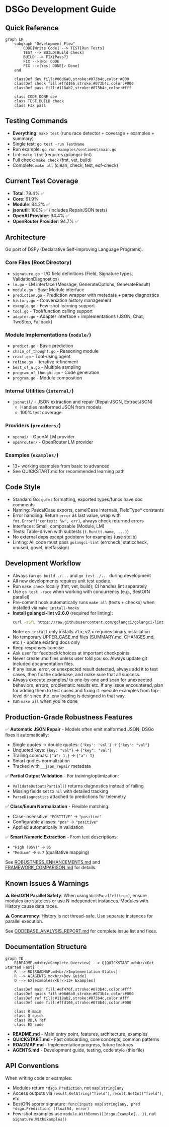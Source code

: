 # DSGo Development Guide

## Quick Reference

```mermaid
graph LR
    subgraph "Development Flow"
        CODE[Write Code] --> TEST[Run Tests]
        TEST --> BUILD[Build Check]
        BUILD --> FIX{Pass?}
        FIX -->|No| CODE
        FIX -->|Yes| DONE[✓ Done]
    end

    classDef dev fill:#06d6a0,stroke:#073b4c,color:#000
    classDef check fill:#ffd166,stroke:#073b4c,color:#000
    classDef pass fill:#118ab2,stroke:#073b4c,color:#fff

    class CODE,DONE dev
    class TEST,BUILD check
    class FIX pass
```

## Testing Commands
- **Everything**: `make test` (runs race detector + coverage + examples + summary)
- Single test: `go test -run TestName`
- Run example: `go run examples/sentiment/main.go`
- Lint: `make lint` (requires golangci-lint)
- Full check: `make check` (fmt, vet, build)
- Complete: `make all` (clean, check, test, eof-check)

## Current Test Coverage
- **Total**: 79.4% ✅
- **Core**: 61.9%
- **Module**: 84.2% ✅
- **jsonutil**: 100% ✅ (includes RepairJSON tests)
- **OpenAI Provider**: 94.4% ✅
- **OpenRouter Provider**: 94.7% ✅

## Architecture

Go port of DSPy (Declarative Self-improving Language Programs).

### Core Files (Root Directory)
- `signature.go` - I/O field definitions (Field, Signature types, ValidationDiagnostics)
- `lm.go` - LM interface (Message, GenerateOptions, GenerateResult)
- `module.go` - Base Module interface
- `prediction.go` - Prediction wrapper with metadata + parse diagnostics
- `history.go` - Conversation history management
- `example.go` - Few-shot learning support
- `tool.go` - Tool/function calling support
- `adapter.go` - Adapter interface + implementations (JSON, Chat, TwoStep, Fallback)

### Module Implementations (`module/`)
- `predict.go` - Basic prediction
- `chain_of_thought.go` - Reasoning module
- `react.go` - Tool-using agent
- `refine.go` - Iterative refinement
- `best_of_n.go` - Multiple sampling
- `program_of_thought.go` - Code generation
- `program.go` - Module composition

### Internal Utilities (`internal/`)
- `jsonutil/` - JSON extraction and repair (RepairJSON, ExtractJSON)
  - Handles malformed JSON from models
  - 100% test coverage

### Providers (`providers/`)
- `openai/` - OpenAI LM provider
- `openrouter/` - OpenRouter LM provider

### Examples (`examples/`)
- 13+ working examples from basic to advanced
- See QUICKSTART.md for recommended learning path

## Code Style
- Standard Go: `gofmt` formatting, exported types/funcs have doc comments
- Naming: PascalCase exports, camelCase internals, FieldType* constants
- Error handling: Return `error` as last value, wrap with `fmt.Errorf("context: %w", err)`, always check returned errors
- Interfaces: Small, composable (Module, LM)
- Tests: Table-driven with subtests (`t.Run(tt.name, ...)`)
- No external deps except godotenv for examples (use stdlib)
- Linting: All code must pass `golangci-lint` (errcheck, staticcheck, unused, govet, ineffassign)

## Development Workflow
- Always run `go build ./...` and `go test ./...` during development
- All new developments requires unit test update.
- Run `make check` locally (fmt, vet, build); CI handles lint separately
- Use `go test -race` when working with concurrency (e.g., BestOfN parallel)
- Pre-commit hook automatically runs `make all` (tests + checks) when installed via `make install-hooks`
- **Install golangci-lint v2.6.0** (required for linting):
  ```bash
  curl -sSfL https://raw.githubusercontent.com/golangci/golangci-lint/master/install.sh | sh -s -- -b $(go env GOPATH)/bin v2.6.0
  ```
  Note: `go install` only installs v1.x; v2.x requires binary installation
- No temporary UPPER_CASE.md files (SUMMARY.md, CHANGES.md, etc.) - update existing docs only
- Keep responses concise
- Ask user for feedback/choices at important checkpoints
- Never create .md files unless user told you so. Always update git included documentation files.
- If any issue, error, or unexpected result detected, always add it to test cases, then fix the codebase, and
    make sure that all success.
- Always execute examples/ to one-by-one and scan for unexpected behaviors, errors, problematic results etc. If any issue encountered, plan for adding them to test cases and fixing it.
    execute examples from top-level dir since the .env loading is designed in that way.
- run `make all` when you're done


## Production-Grade Robustness Features

✅ **Automatic JSON Repair** - Models often emit malformed JSON; DSGo fixes it automatically:
- Single quotes → double quotes: `{'key': 'val'}` → `{"key": "val"}`
- Unquoted keys: `{key: "val"}` → `{"key": "val"}`
- Trailing commas: `{"a": 1,}` → `{"a": 1}`
- Smart quotes normalization
- Tracked with `__json_repair` metadata

✅ **Partial Output Validation** - For training/optimization:
- `ValidateOutputsPartial()` returns diagnostics instead of failing
- Missing fields set to `nil` with detailed tracking
- `ParseDiagnostics` attached to predictions for telemetry

✅ **Class/Enum Normalization** - Flexible matching:
- Case-insensitive: `"POSITIVE"` → `"positive"`
- Configurable aliases: `"pos"` → `"positive"`
- Applied automatically in validation

✅ **Smart Numeric Extraction** - From text descriptions:
- `"High (95%)"` → `95`
- `"Medium"` → `0.7` (qualitative mapping)

See [ROBUSTNESS_ENHANCEMENTS.md](ROBUSTNESS_ENHANCEMENTS.md) and [FRAMEWORK_COMPARISON.md](FRAMEWORK_COMPARISON.md) for details.

## Known Issues & Warnings

⚠️ **BestOfN Parallel Safety**: When using `WithParallel(true)`, ensure modules are stateless or use N independent instances. Modules with History cause data races.

⚠️ **Concurrency**: History is not thread-safe. Use separate instances for parallel execution.

See [CODEBASE_ANALYSIS_REPORT.md](CODEBASE_ANALYSIS_REPORT.md) for complete issue list and fixes.

## Documentation Structure

```mermaid
graph TD
    R[README.md<br/>Complete Overview] --> Q[QUICKSTART.md<br/>Get Started Fast]
    R --> RD[ROADMAP.md<br/>Implementation Status]
    R --> A[AGENTS.md<br/>Dev Guide]
    Q --> EX[examples/<br/>13+ Examples]

    classDef main fill:#ef476f,stroke:#073b4c,color:#fff
    classDef quick fill:#06d6a0,stroke:#073b4c,color:#000
    classDef ref fill:#118ab2,stroke:#073b4c,color:#fff
    classDef code fill:#ffd166,stroke:#073b4c,color:#000

    class R main
    class Q quick
    class RD,A ref
    class EX code
```

- **README.md** - Main entry point, features, architecture, examples
- **QUICKSTART.md** - Fast onboarding, core concepts, common patterns
- **ROADMAP.md** - Implementation progress, future features
- **AGENTS.md** - Development guide, testing, code style (this file)


## API Conventions

When writing code or examples:
- Modules return `*dsgo.Prediction`, not `map[string]any`
- Access outputs via `result.GetString("field")`, `result.GetInt("field")`, etc.
- BestOfN scorer signature: `func(inputs map[string]any, pred *dsgo.Prediction) (float64, error)`
- Few-shot examples use `module.WithDemos([]dsgo.Example{...})`, not `Signature.WithExamples()`
